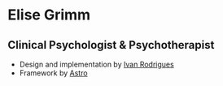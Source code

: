 # Elise Grimm

## Clinical Psychologist & Psychotherapist

-   Design and implementation by [Ivan Rodrigues](https://ivan-rodrigues.com)
-   Framework by [Astro](https://astro.build/)
